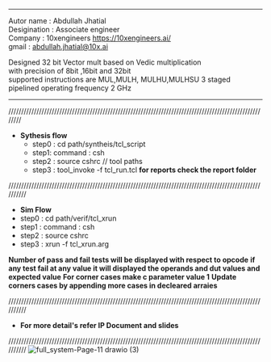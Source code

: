 *******************************************************************************

  Autor name    : Abdullah Jhatial   
  Desigination  : Associate engineer                                                                                                            
  Company       : 10xengineers     https://10xengineers.ai/                                                   
  gmail         : abdullah.jhatial@10x.ai                                               
   
  Designed 32 bit Vector mult based on  Vedic multiplication   
  with precision of 8bit ,16bit and 32bit   
  supported instructions are MUL,MULH, MULHU,MULHSU
  3 staged pipelined 
  operating frequency 2 GHz
    
**************************************************************************************
////////////////////////////////////////////////////////////////////////////////////////////////////////
- **Sythesis flow**
   - step0 : cd path/syntheis/tcl_script
   - step1:  command : csh
   - step2 :  source cshrc    // tool paths
   - step3 :  tool_invoke -f  tcl_run.tcl
   **for reports check the report folder**

//////////////////////////////////////////////////////////////////////////////////////////////////////////                                                  
- **Sim Flow**
 - step0 : cd path/verif/tcl_xrun
 - step1 : command : csh
 - step2 : source cshrc
 - step3 : xrun -f tcl_xrun.arg
                                                                                                                                                                                                     
 **Number of pass and fail  tests  will be displayed with respect to opcode**
 **if any test fail at any value it will displayed the operands and dut values and expected value**
 **For corner cases make c parameter value 1**
 **Update corners cases by appending more cases in decleared arraies**
 
 //////////////////////////////////////////////////////////////////////////////////////////////////////////

- **For more detail's refer IP Document and slides**

//////////////////////////////////////////////////////////////////////////////////////////////////////////
![full_system-Page-11 drawio (3)](https://github.com/user-attachments/assets/2b032dba-a717-4d85-92fc-8acc71fe688b)
